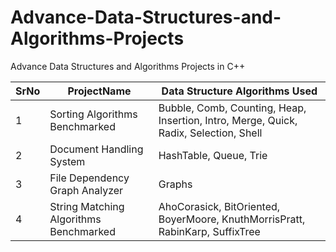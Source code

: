 # Advance-Data-Structures-and-Algorithms-Projects

Advance Data Structures and Algorithms Projects in C++

SrNo      |    ProjectName                  | Data Structure Algorithms Used
----------|---------------------            |--------------------------------
1         |  Sorting Algorithms Benchmarked | Bubble, Comb, Counting, Heap, Insertion, Intro, Merge, Quick, Radix, Selection, Shell
2         |  Document Handling System       | HashTable, Queue, Trie
3         |  File Dependency Graph Analyzer | Graphs
4         |  String Matching Algorithms Benchmarked | AhoCorasick, BitOriented, BoyerMoore, KnuthMorrisPratt, RabinKarp, SuffixTree

